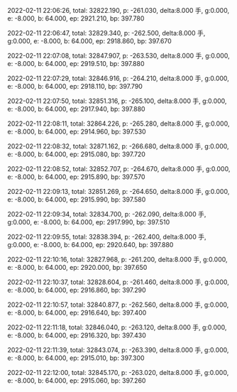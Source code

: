 2022-02-11 22:06:26, total: 32822.190, p: -261.030, delta:8.000 手, g:0.000, e: -8.000, b: 64.000, ep: 2921.210, bp: 397.780

2022-02-11 22:06:47, total: 32829.340, p: -262.500, delta:8.000 手, g:0.000, e: -8.000, b: 64.000, ep: 2918.860, bp: 397.670

2022-02-11 22:07:08, total: 32847.907, p: -263.530, delta:8.000 手, g:0.000, e: -8.000, b: 64.000, ep: 2919.510, bp: 397.880

2022-02-11 22:07:29, total: 32846.916, p: -264.210, delta:8.000 手, g:0.000, e: -8.000, b: 64.000, ep: 2918.110, bp: 397.790

2022-02-11 22:07:50, total: 32851.316, p: -265.100, delta:8.000 手, g:0.000, e: -8.000, b: 64.000, ep: 2917.940, bp: 397.880

2022-02-11 22:08:11, total: 32864.226, p: -265.280, delta:8.000 手, g:0.000, e: -8.000, b: 64.000, ep: 2914.960, bp: 397.530

2022-02-11 22:08:32, total: 32871.162, p: -266.680, delta:8.000 手, g:0.000, e: -8.000, b: 64.000, ep: 2915.080, bp: 397.720

2022-02-11 22:08:52, total: 32852.707, p: -264.670, delta:8.000 手, g:0.000, e: -8.000, b: 64.000, ep: 2915.890, bp: 397.570

2022-02-11 22:09:13, total: 32851.269, p: -264.650, delta:8.000 手, g:0.000, e: -8.000, b: 64.000, ep: 2915.990, bp: 397.580

2022-02-11 22:09:34, total: 32834.700, p: -262.090, delta:8.000 手, g:0.000, e: -8.000, b: 64.000, ep: 2917.990, bp: 397.510

2022-02-11 22:09:55, total: 32838.394, p: -262.400, delta:8.000 手, g:0.000, e: -8.000, b: 64.000, ep: 2920.640, bp: 397.880

2022-02-11 22:10:16, total: 32827.968, p: -261.200, delta:8.000 手, g:0.000, e: -8.000, b: 64.000, ep: 2920.000, bp: 397.650

2022-02-11 22:10:37, total: 32828.604, p: -261.460, delta:8.000 手, g:0.000, e: -8.000, b: 64.000, ep: 2916.860, bp: 397.290

2022-02-11 22:10:57, total: 32840.877, p: -262.560, delta:8.000 手, g:0.000, e: -8.000, b: 64.000, ep: 2916.640, bp: 397.400

2022-02-11 22:11:18, total: 32846.040, p: -263.120, delta:8.000 手, g:0.000, e: -8.000, b: 64.000, ep: 2916.320, bp: 397.430

2022-02-11 22:11:39, total: 32843.074, p: -263.390, delta:8.000 手, g:0.000, e: -8.000, b: 64.000, ep: 2915.010, bp: 397.300

2022-02-11 22:12:00, total: 32845.170, p: -263.020, delta:8.000 手, g:0.000, e: -8.000, b: 64.000, ep: 2915.060, bp: 397.260